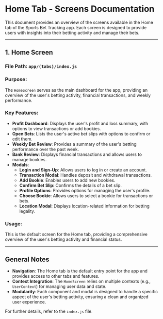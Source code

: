 # Home Tab - Screens Documentation

This document provides an overview of the screens available in the Home tab of the Sports Bet Tracking app. Each screen is designed to provide users with insights into their betting activity and manage their bets.

---

## 1. **Home Screen**

### **File Path**: `app/(tabs)/index.js`

### **Purpose**:

The `HomeScreen` serves as the main dashboard for the app, providing an overview of the user's betting activity, financial transactions, and weekly performance.

### **Key Features**:

-   **Profit Dashboard**: Displays the user's profit and loss summary, with options to view transactions or add bookies.
-   **Open Bets**: Lists the user's active bet slips with options to confirm or edit them.
-   **Weekly Bet Review**: Provides a summary of the user's betting performance over the past week.
-   **Bank Review**: Displays financial transactions and allows users to manage bookies.
-   **Modals**:
    -   **Login and Sign-Up**: Allows users to log in or create an account.
    -   **Transaction Modal**: Handles deposit and withdrawal transactions.
    -   **Add Bookie**: Enables users to add new bookies.
    -   **Confirm Bet Slip**: Confirms the details of a bet slip.
    -   **Profile Options**: Provides options for managing the user's profile.
    -   **Choose Bookie**: Allows users to select a bookie for transactions or bets.
    -   **Location Modal**: Displays location-related information for betting legality.

### **Usage**:

This is the default screen for the Home tab, providing a comprehensive overview of the user's betting activity and financial status.

---

## General Notes

-   **Navigation**: The Home tab is the default entry point for the app and provides access to other tabs and features.
-   **Context Integration**: The `HomeScreen` relies on multiple contexts (e.g., `UserContext`) for managing user data and state.
-   **Modularity**: Each component and modal is designed to handle a specific aspect of the user's betting activity, ensuring a clean and organized user experience.

For further details, refer to the `index.js` file.
